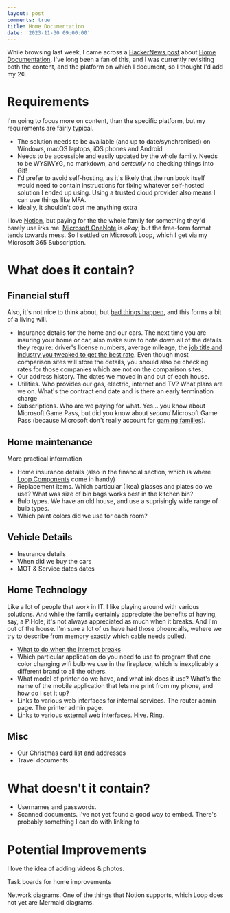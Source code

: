 ```yaml
---
layout: post
comments: true
title: Home Documentation
date: '2023-11-30 09:00:00'
---
```


While browsing last week, I came across a [HackerNews post](https://news.ycombinator.com/item?id=38444577) about [Home Documentation](https://luke.hsiao.dev/blog/housing-documentation/). I've long been a fan of this, and I was currently revisiting both the content, and the platform on which I document, so I thought I'd add my 2¢. 

<!--more-->

# Requirements

I'm going to focus more on content, than the specific platform, but my requirements are fairly typical.

- The solution needs to be available (and up to date/synchronised) on Windows, macOS laptops, iOS phones and Android
- Needs to be accessible and easily updated by the whole family. Needs to be WYSIWYG, no markdown, and _certainly_ no checking things into Git!
- I'd prefer to avoid self-hosting, as it's likely that the run book itself would need to contain instructions for fixing whatever self-hosted solution I ended up using. Using a trusted cloud provider also means I can use things like MFA. 
- Ideally, it shouldn't cost me anything extra

I love [Notion](https://www.notion.so/), but paying for the the whole family for something they'd barely use irks me. [Microsoft OneNote](https://www.onenote.com/?public=1) is _okay_, but the free-form format tends towards mess. So I settled on Microsoft Loop, which I get via my Microsoft 365 Subscription.


# What does it contain?

## Financial stuff

Also, it's not nice to think about, but [bad things happen](https://www.moneysavingexpert.com/news/2015/05/are-you-secretly-hurting-your-spouse-by-looking-after-the-family-finances/), and this forms a bit of a living will.

- Insurance details for the home and our cars. The next time you are insuring your home or car, also make sure to note down all of the details they require: driver's license numbers, average mileage, the [job title and industry you tweaked to get the best rate](https://www.moneysavingexpert.com/insurance/car-insurance-job-picker/). Even though most comparison sites will store the details, you should also be checking rates for those companies which are not on the comparison sites.  
- Our address history. The dates we moved in and out of each house. 
- Utilities. Who provides our gas, electric, internet and TV? What plans are we on. What's the contract end date and is there an early termination charge
- Subscriptions. Who are we paying for what. Yes... you know about Microsoft Game Pass, but did you know about _second_ Microsoft Game Pass (because Microsoft don't really account for [gaming families](https://www.theverge.com/2023/7/14/23795351/microsoft-xbox-game-pass-friends-and-family-plan-preview-end)). 


## Home maintenance

More practical information

- Home insurance details (also in the financial section, which is where [Loop Components](https://support.microsoft.com/en-us/office/get-started-with-microsoft-loop-9f4d8d4f-dfc6-4518-9ef6-069408c21f0c) come in handy)
- Replacement items. Which particular (Ikea) glasses and plates do we use? What was size of bin bags works best in the kitchen bin?
- Bulb types. We have an old house, and use a suprisingly wide range of bulb types. 
- Which paint colors did we use for each room?


## Vehicle Details

- Insurance details
- When did we buy the cars
- MOT & Service dates dates

## Home Technology

Like a lot of people that work in IT. I like playing around with various solutions. And while the family certainly appreciate the benefits of having, say, a PiHole; it's not always appreciated as much when it breaks. And I'm out of the house. I'm sure a lot of us have had those phoencalls, wehere we try to describe from memory exactly which cable needs pulled. 

- [What to do when the internet breaks](https://www.youtube.com/watch?v=t2F1rFmyQmY)
- Which particular application do you need to use to program that one color changing wifi bulb we use in the fireplace, which is inexplicably a different brand to all the others. 
- What model of printer do we have, and what ink does it use? What's the name of the mobile application that lets me print from my phone, and how do I set it up? 
- Links to various web interfaces for internal services. The router admin page. The printer admin page.
- Links to various external web interfaces. Hive. Ring. 

## Misc

- Our Christmas card list and addresses
- Travel documents

# What doesn't it contain?

- Usernames and passwords. 
- Scanned documents. I've not yet found a good way to embed. There's probably something I can do with linking to 

# Potential Improvements

I love the idea of adding videos & photos.

Task boards for home improvements

Network diagrams. One of the things that Notion supports, which Loop does not yet are Mermaid diagrams. 
